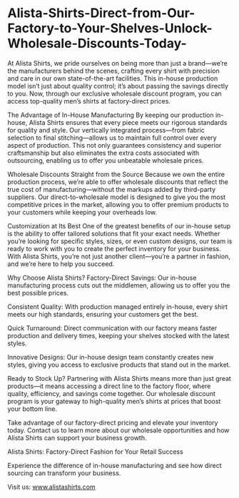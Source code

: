 # Alista-Shirts-Direct-from-Our-Factory-to-Your-Shelves-Unlock-Wholesale-Discounts-Today-
At Alista Shirts, we pride ourselves on being more than just a brand—we’re the manufacturers behind the scenes, crafting every shirt with precision and care in our own state-of-the-art facilities. This in-house production model isn’t just about quality control; it’s about passing the savings directly to you. Now, through our exclusive wholesale discount program, you can access top-quality men’s shirts at factory-direct prices.

The Advantage of In-House Manufacturing
By keeping our production in-house, Alista Shirts ensures that every piece meets our rigorous standards for quality and style. Our vertically integrated process—from fabric selection to final stitching—allows us to maintain full control over every aspect of production. This not only guarantees consistency and superior craftsmanship but also eliminates the extra costs associated with outsourcing, enabling us to offer you unbeatable wholesale prices.

Wholesale Discounts Straight from the Source
Because we own the entire production process, we’re able to offer wholesale discounts that reflect the true cost of manufacturing—without the markups added by third-party suppliers. Our direct-to-wholesale model is designed to give you the most competitive prices in the market, allowing you to offer premium products to your customers while keeping your overheads low.

Customization at Its Best
One of the greatest benefits of our in-house setup is the ability to offer tailored solutions that fit your exact needs. Whether you’re looking for specific styles, sizes, or even custom designs, our team is ready to work with you to create the perfect inventory for your business. With Alista Shirts, you’re not just another client—you’re a partner in fashion, and we’re here to help you succeed.

Why Choose Alista Shirts?
Factory-Direct Savings: Our in-house manufacturing process cuts out the middlemen, allowing us to offer you the best possible prices.

Consistent Quality: With production managed entirely in-house, every shirt meets our high standards, ensuring your customers get the best.

Quick Turnaround: Direct communication with our factory means faster production and delivery times, keeping your shelves stocked with the latest styles.

Innovative Designs: Our in-house design team constantly creates new styles, giving you access to exclusive products that stand out in the market.

Ready to Stock Up?
Partnering with Alista Shirts means more than just great products—it means accessing a direct line to the factory floor, where quality, efficiency, and savings come together. Our wholesale discount program is your gateway to high-quality men’s shirts at prices that boost your bottom line.

Take advantage of our factory-direct pricing and elevate your inventory today. Contact us to learn more about our wholesale opportunities and how Alista Shirts can support your business growth.

Alista Shirts: Factory-Direct Fashion for Your Retail Success

Experience the difference of in-house manufacturing and see how direct sourcing can transform your business.

Visit us: www.alistashirts.com

